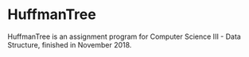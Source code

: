 # HuffmanTree
HuffmanTree is an assignment program for Computer Science III - Data Structure, finished in November 2018.
